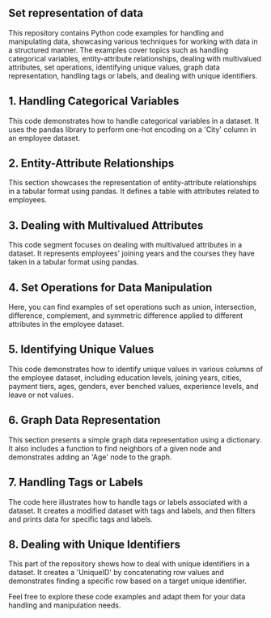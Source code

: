 ## Set representation of data

This repository contains Python code examples for handling and manipulating data, showcasing various techniques for working with data in a structured manner. The examples cover topics such as handling categorical variables, entity-attribute relationships, dealing with multivalued attributes, set operations, identifying unique values, graph data representation, handling tags or labels, and dealing with unique identifiers.

## 1. Handling Categorical Variables

This code demonstrates how to handle categorical variables in a dataset. It uses the pandas library to perform one-hot encoding on a 'City' column in an employee dataset.

## 2. Entity-Attribute Relationships

This section showcases the representation of entity-attribute relationships in a tabular format using pandas. It defines a table with attributes related to employees.

## 3. Dealing with Multivalued Attributes

This code segment focuses on dealing with multivalued attributes in a dataset. It represents employees' joining years and the courses they have taken in a tabular format using pandas.

## 4. Set Operations for Data Manipulation

Here, you can find examples of set operations such as union, intersection, difference, complement, and symmetric difference applied to different attributes in the employee dataset.

## 5. Identifying Unique Values

This code demonstrates how to identify unique values in various columns of the employee dataset, including education levels, joining years, cities, payment tiers, ages, genders, ever benched values, experience levels, and leave or not values.

## 6. Graph Data Representation

This section presents a simple graph data representation using a dictionary. It also includes a function to find neighbors of a given node and demonstrates adding an 'Age' node to the graph.

## 7. Handling Tags or Labels

The code here illustrates how to handle tags or labels associated with a dataset. It creates a modified dataset with tags and labels, and then filters and prints data for specific tags and labels.

## 8. Dealing with Unique Identifiers

This part of the repository shows how to deal with unique identifiers in a dataset. It creates a 'UniqueID' by concatenating row values and demonstrates finding a specific row based on a target unique identifier.

Feel free to explore these code examples and adapt them for your data handling and manipulation needs.


